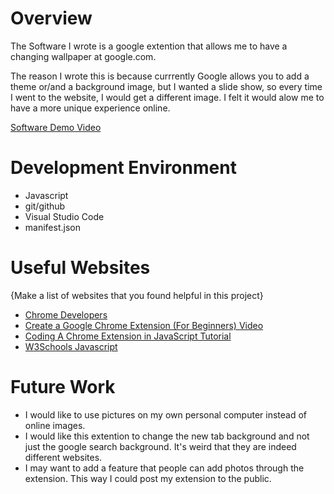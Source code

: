 # Overview

The Software I wrote is a google extention that allows me to have a changing wallpaper at google.com. 

The reason I wrote this is because currrently Google allows you to add a theme or/and a background image, but I wanted a slide show, so every time I went to the website, I would get a different image. I felt it would alow me to have a more unique experience online.

[Software Demo Video](https://youtu.be/rEQMKENqq14)

# Development Environment

* Javascript
* git/github
* Visual Studio Code
* manifest.json

# Useful Websites

{Make a list of websites that you found helpful in this project}
* [Chrome Developers](https://developer.chrome.com/docs/extensions/mv3/getstarted/)
* [Create a Google Chrome Extension (For Beginners) Video](https://www.youtube.com/watch?v=uV4L-wcnK3Y)
* [Coding A Chrome Extension in JavaScript Tutorial](https://www.youtube.com/watch?v=zHIryKuhYA4&t=1175s)
* [W3Schools Javascript](https://www.w3schools.com/js/)

# Future Work

* I would like to use pictures on my own personal computer instead of online images.
* I would like this extention to change the new tab background and not just the google search background. It's weird that they are indeed different websites.
* I may want to add a feature that people can add photos through the extension. This way I could post my extension to the public.
